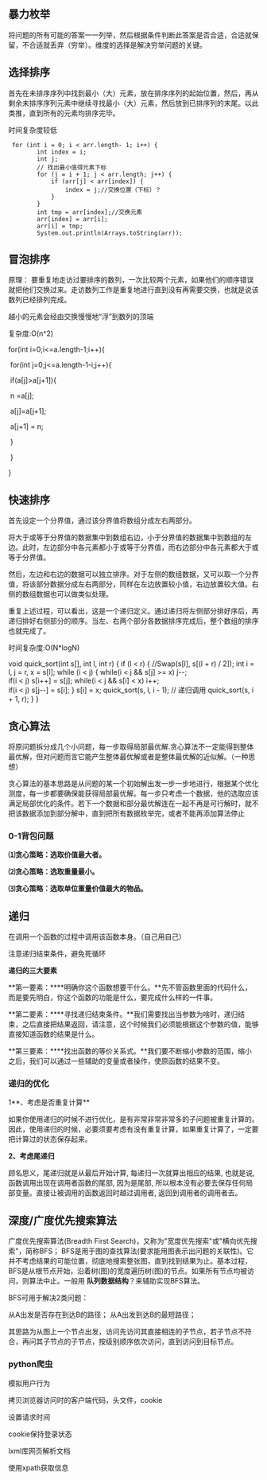 ## 暴力枚举

将问题的所有可能的答案一一列举，然后根据条件判断此答案是否合适，合适就保留，不合适就丢弃（穷举）。维度的选择是解决穷举问题的关键。

## 选择排序

首先在未排序序列中找到最小（大）元素，放在排序序列的起始位置，然后，再从剩余未排序序列元素中继续寻找最小（大）元素，然后放到已排序列的末尾。以此类推，直到所有的元素均排序完毕。

时间复杂度较低

```
 for (int i = 0; i < arr.length- 1; i++) {
        int index = i;
        int j;
        // 找出最小值得元素下标
        for (j = i + 1; j < arr.length; j++) {
            if (arr[j] < arr[index]) {
                index = j;//交换位置（下标）？
            }
        }
        int tmp = arr[index];//交换元素
        arr[index] = arr[i];
        arr[i] = tmp;
        System.out.println(Arrays.toString(arr));
```

## 冒泡排序

原理：
要重复地走访过要排序的数列，一次比较两个元素，如果他们的顺序错误就把他们交换过来。走访数列工作是重复地进行直到没有再需要交换，也就是说该数列已经排列完成。

越小的元素会经由交换慢慢地“浮”到数列的顶端

复杂度:O(n^2)

for(int i=0;i<=a.length-1;i++){

​	for(int j=0;j<=a.length-1-i;j++){

​	if(a[j]>a[j+1]){

​	n =a[j];

​	a[j]=a[j+1];

​	a[j+1] = n;

​	}

​	}

}



## 快速排序

首先设定一个分界值，通过该分界值将数组分成左右两部分。 

将大于或等于分界值的数据集中到数组右边，小于分界值的数据集中到数组的左边。此时，左边部分中各元素都小于或等于分界值，而右边部分中各元素都大于或等于分界值。

然后，左边和右边的数据可以独立排序。对于左侧的数组数据，又可以取一个分界值，将该部分数据分成左右两部分，同样在左边放置较小值，右边放置较大值。右侧的数组数据也可以做类似处理。

重复上述过程，可以看出，这是一个递归定义。通过递归将左侧部分排好序后，再递归排好右侧部分的顺序。当左、右两个部分各数据排序完成后，整个数组的排序也就完成了。

时间复杂度:O(N*logN)


void quick_sort(int s[], int l, int r)
{
if (l < r)
{
//Swap(s[l], s[(l + r) / 2]);
int i = l, j = r, x = s[l];
while (i < j)
{
while(i < j && s[j] >= x) 
j--;  
if(i < j) 
s[i++] = s[j];
while(i < j && s[i] < x)
i++;  
if(i < j) 
s[j--] = s[i];
}
s[i] = x;
quick_sort(s, l, i - 1); // 递归调用 
quick_sort(s, i + 1, r);
}
}

## 贪心算法

将原问题拆分成几个小问题，每一步取得局部最优解.贪心算法不一定能得到整体最优解，但对问题而言它能产生整体最优解或者是整体最优解的近似解。（一种思想）

贪心算法的基本思路是从问题的某一个初始解出发一步一步地进行，根据某个优化测度，每一步都要确保能获得局部最优解。每一步只考虑一个数据，他的选取应该满足局部优化的条件。若下一个数据和部分最优解连在一起不再是可行解时，就不把该数据添加到部分解中，直到把所有数据枚举完，或者不能再添加算法停止

### 0-1背包问题

**⑴贪心策略：选取价值最大者。**

**⑵贪心策略：选取重量最小。**

**⑶贪心策略：选取单位重量价值最大的物品。**



## 递归

在调用一个函数的过程中调用该函数本身。（自己用自己）

注意递归结束条件，避免死循环

**递归的三大要素**

**第一要素：****明确你这个函数想要干什么。**先不管函数里面的代码什么，而是要先明白，你这个函数的功能是什么，要完成什么样的一件事。

**第二要素：****寻找递归结束条件。**我们需要找出当参数为啥时，递归结束，之后直接把结果返回，请注意，这个时候我们必须能根据这个参数的值，能够直接知道函数的结果是什么。

**第三要素：****找出函数的等价关系式。**我们要不断缩小参数的范围，缩小之后，我们可以通过一些辅助的变量或者操作，使原函数的结果不变。

### 递归的优化

1**、考虑是否重复计算**

如果你使用递归的时候不进行优化，是有非常非常非常多的子问题被重复计算的。因此，使用递归的时候，必要须要考虑有没有重复计算，如果重复计算了，一定要把计算过的状态保存起来。

**2、考虑尾递归**

顾名思义，尾递归就是从最后开始计算, 每递归一次就算出相应的结果, 也就是说, 函数调用出现在调用者函数的尾部, 因为是尾部, 所以根本没有必要去保存任何局部变量。直接让被调用的函数返回时越过调用者, 返回到调用者的调用者去。

## 深度/广度优先搜索算法

广度优先搜索算法(Breadth First Search)，又称为"宽度优先搜索"或"横向优先搜索"，简称BFS； BFS是用于图的查找算法(要求能用图表示出问题的关联性)。它并不考虑结果的可能位置，彻底地搜索整张图，直到找到结果为止。基本过程，BFS是从根节点开始，沿着树(图)的宽度遍历树(图)的节点。如果所有节点均被访问，则算法中止。一般用  **队列数据结构**？来辅助实现BFS算法。


BFS可用于解决2类问题：

从A出发是否存在到达B的路径；
从A出发到达B的最短路径；

其思路为从图上一个节点出发，访问先访问其直接相连的子节点，若子节点不符合，再问其子节点的子节点，按级别顺序依次访问，直到访问到目标节点。



### python爬虫

模拟用户行为

拷贝浏览器访问时的客户端代码，头文件，cookie

设置请求时间

cookie保持登录状态

lxml库网页解析文档

使用xpath获取信息



